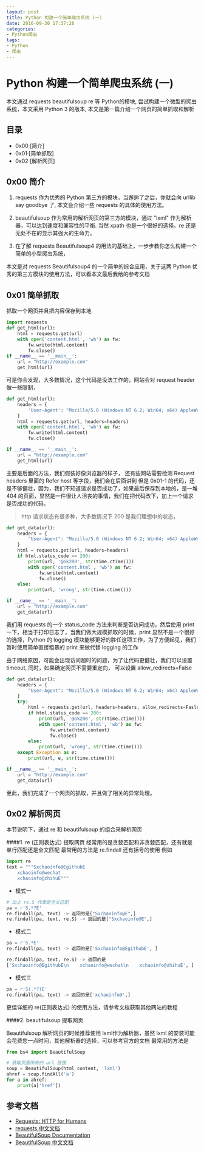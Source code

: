 ```yaml
---
layout: post
title: Python 构建一个简单爬虫系统 (一)
date: 2016-09-30 17:37:28
categories:
- Python爬虫
tags:
- Python
- 爬虫
---
```




# Python 构建一个简单爬虫系统 (一)

本文通过 requests beautifulsoup re 等 Python的模块, 尝试构建一个微型的爬虫系统，本文采用 Python 3 的版本, 本文是第一篇介绍一个网页的简单抓取和解析

## 目录
 - 0x00·[简介]
 - 0x01·[简单抓取]
 - 0x02·[解析网页]

## 0x00 简介
1. requests 作为优秀的 Python 第三方的模块，当邂逅了之后，你就会向 urllib say goodbye 了, 本文会介绍一些 requests 的具体的使用方法。
2. beautifulsoup 作为常用的解析网页的第三方的模块，通过 "lxml" 作为解析器，可以达到速度和兼容性的平衡.
当然 xpath 也是一个很好的选择。re 还是无处不在的显示其强大的生命力。

3. 在了解 requests Beautifulsoup4 的用法的基础上，一步步教你怎么构建一个简单的小型爬虫系统，

本文是对 requests Beautifulsoup4 的一个简单的综合应用，关于这两 Python 优秀的第三方模块的使用方法，可以看本文最后我给的参考文档

## 0x01 简单抓取
抓取一个网页并且把内容保存到本地

```python
import requests
def get_html(url):
    html = requests.get(url)
    with open('content.html', 'wb') as fw:
        fw.write(html.content)
        fw.close()
if __name__ == '__main__':
    url = "http://example.com"
    get_html(url)

```



可是你会发现，大多数情况，这个代码是没法工作的，网站会对 request header 做一些限制，

```python
def get_html(url):
    headers = {
        'User-Agent': "Mozilla/5.0 (Windows NT 6.2; Win64; x64) AppleWebKit/537.36 (KHTML, like Gecko) Chrome/49.0.2623.87 Safari/537.36"
    }
    html = requests.get(url, headers=headers)
    with open('content.html', 'wb') as fw:
        fw.write(html.content)
        fw.close()

if __name__ == '__main__':
    url = "http://example.com"
    get_html(url)
```


主要是后面的方法，我们假装好像浏览器的样子，
还有些网站需要检测 Request headers 里面的 Refer host 等字段，我们会在后面讲到
但是 0x01-1 的代码，还是不够健壮，因为，我们不知道请求是否成功了，如果最后保存到本地的，是一堆 404 的页面，显然是一件很让人沮丧的事情，我们在把代码改下，加上一个请求是否成功的代码。
> http 请求状态有很多种，大多数情况下 200 是我们理想中的状态，

```python
def get_data(url):
    headers = {
        "User-Agent": "Mozilla/5.0 (Windows NT 6.2; Win64; x64) AppleWebKit/537.36 (KHTML, like Gecko) Chrome/49.0.2623.87 Safari/537.36"
    }
    html = requests.get(url, headers=headers)
    if html.status_code == 200:
        print(url, '@ok200', str(time.ctime()))
        with open('content.html', 'wb') as fw:
            fw.write(html.content)
            fw.close()
    else:
        print(url, 'wrong', str(time.ctime()))

if __name__ == '__main__':
    url = "http://example.com"
    get_data(url)

```

我们用 requests 的一个 status_code 方法来判断是否访问成功，然后使用 print 一下，相当于打印日志了，当我们做大规模抓取的时候，print 显然不是一个很好的选择，Python 的 logging 模块能够更好的胜任这项工作，为了方便起见，我们暂时使用简单直接粗暴的 print 来做代替 logging 的工作

由于网络原因，可能会出现访问超时的问题，为了让代码更健壮，我们可以设置 timeout, 同时，如果确定网页不需要重定向， 可以设置 allow_redirects=False

```python
def get_data(url):
    headers = {
        "User-Agent": "Mozilla/5.0 (Windows NT 6.2; Win64; x64) AppleWebKit/537.36 (KHTML, like Gecko) Chrome/49.0.2623.87 Safari/537.36"
    }
    try:
        html = requests.get(url, headers=headers, allow_redirects=Fasle, timeout=3)
        if html.status_code == 200:
            print(url, '@ok200', str(time.ctime()))
            with open('content.html', 'wb') as fw:
                fw.write(html.content)
                fw.close()
        else:
            print(url, 'wrong', str(time.ctime()))
    except Exception as e:
        print(url, e, str(time.ctime()))

if __name__ == '__main__':
    url = "http://example.com"
    get_data(url)

```

至此，我们完成了一个网页的抓取，并且做了相关的异常处理。

## 0x02 解析网页
本节说明下，通过 re 和 beautifulsoup 的组合来解析网页

####1. re (正则表达式) 提取网页
经常用的是贪婪匹配和非贪婪匹配，还有就是单行匹配还是全文匹配
最常用的方法是 re.findall 还有括号的使用
例如

```python
import re
text = """Sxchaoinfo@EgithubE
    xchaoinfo@wechat
    xchaoinfo@zhihuE"""
```

- 模式一

```python
# 加上 re.S 代表是全文匹配
pa = r'S.*?E'
re.findall(pa, text) -> 返回的是["Sxchaoinfo@E",]
re.findall(pa, text, re.S) -> 返回的是["Sxchaoinfo@E",]
```

- 模式二

```python
pa = r'S.*E'
re.findall(pa, text) -> 返回的是['Sxchaoinfo@EgithubE', ]

re.findall(pa, text, re.S) -> 返回的是
['Sxchaoinfo@EgithubE\n    xchaoinfo@wechat\n    xchaoinfo@zhihuE', ]
```


- 模式三

```python
pa = r'S(.*?)E'
re.findall(pa, text) -> 返回的是['xchaoinfo@',]
```

更佳详细的 re(正则表达式) 的使用方法，请参考文档获取其他网站的教程


####2. beautifulsoup 提取网页

Beautifulsoup 解析网页的时候推荐使用 lxml作为解析器，虽然 lxml 的安装可能会花费您一点时间，其他解析器的选择，可以参考官方的文档
最常用的方法是

```python
from bs4 import BeautifulSoup

# 获取页面所有的 url 链接
soup = BeautifulSoup(html_content, 'lxml')
ahref = soup.findAll('a')
for a in ahref:
    print(a['href'])
```



## 参考文档
- [Requests: HTTP for Humans](http://www.python-requests.org/en/master/)
- [requests 中文文档](http://cn.python-requests.org/zh_CN/latest/)
- [BeautifulSoup Documentation](https://www.crummy.com/software/BeautifulSoup/bs4/doc/)
- [BeautifulSoup 中文文档](http://beautifulsoup.readthedocs.io/zh_CN/latest/)